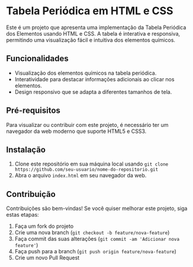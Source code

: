# Tabela Periódica em HTML e CSS

Este é um projeto que apresenta uma implementação da Tabela Periódica dos Elementos usando HTML e CSS. A tabela é interativa e responsiva, permitindo uma visualização fácil e intuitiva dos elementos químicos.


## Funcionalidades

- Visualização dos elementos químicos na tabela periódica.
- Interatividade para destacar informações adicionais ao clicar nos elementos.
- Design responsivo que se adapta a diferentes tamanhos de tela.

## Pré-requisitos

Para visualizar ou contribuir com este projeto, é necessário ter um navegador da web moderno que suporte HTML5 e CSS3.

## Instalação

1. Clone este repositório em sua máquina local usando `git clone https://github.com/seu-usuario/nome-do-repositorio.git`
2. Abra o arquivo `index.html` em seu navegador da web.

## Contribuição

Contribuições são bem-vindas! Se você quiser melhorar este projeto, siga estas etapas:

1. Faça um fork do projeto
2. Crie uma nova branch (`git checkout -b feature/nova-feature`)
3. Faça commit das suas alterações (`git commit -am 'Adicionar nova feature'`)
4. Faça push para a branch (`git push origin feature/nova-feature`)
5. Crie um novo Pull Request


